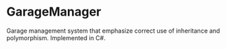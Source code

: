 # GarageManager
Garage management system that emphasize correct use of inheritance and polymorphism. Implemented in C#.
